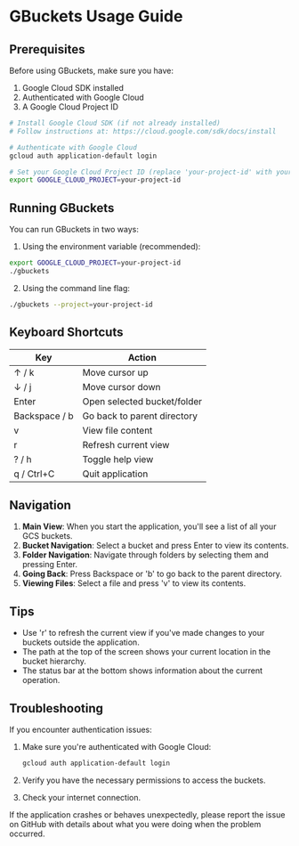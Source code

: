 # GBuckets Usage Guide

## Prerequisites

Before using GBuckets, make sure you have:

1. Google Cloud SDK installed
2. Authenticated with Google Cloud
3. A Google Cloud Project ID

```bash
# Install Google Cloud SDK (if not already installed)
# Follow instructions at: https://cloud.google.com/sdk/docs/install

# Authenticate with Google Cloud
gcloud auth application-default login

# Set your Google Cloud Project ID (replace 'your-project-id' with your actual project ID)
export GOOGLE_CLOUD_PROJECT=your-project-id
```

## Running GBuckets

You can run GBuckets in two ways:

1. Using the environment variable (recommended):

```bash
export GOOGLE_CLOUD_PROJECT=your-project-id
./gbuckets
```

2. Using the command line flag:

```bash
./gbuckets --project=your-project-id
```

## Keyboard Shortcuts

| Key           | Action                      |
| ------------- | --------------------------- |
| ↑ / k         | Move cursor up              |
| ↓ / j         | Move cursor down            |
| Enter         | Open selected bucket/folder |
| Backspace / b | Go back to parent directory |
| v             | View file content           |
| r             | Refresh current view        |
| ? / h         | Toggle help view            |
| q / Ctrl+C    | Quit application            |

## Navigation

1. **Main View**: When you start the application, you'll see a list of all your GCS buckets.
2. **Bucket Navigation**: Select a bucket and press Enter to view its contents.
3. **Folder Navigation**: Navigate through folders by selecting them and pressing Enter.
4. **Going Back**: Press Backspace or 'b' to go back to the parent directory.
5. **Viewing Files**: Select a file and press 'v' to view its contents.

## Tips

- Use 'r' to refresh the current view if you've made changes to your buckets outside the application.
- The path at the top of the screen shows your current location in the bucket hierarchy.
- The status bar at the bottom shows information about the current operation.

## Troubleshooting

If you encounter authentication issues:

1. Make sure you're authenticated with Google Cloud:

   ```bash
   gcloud auth application-default login
   ```

2. Verify you have the necessary permissions to access the buckets.

3. Check your internet connection.

If the application crashes or behaves unexpectedly, please report the issue on GitHub with details about what you were doing when the problem occurred.
